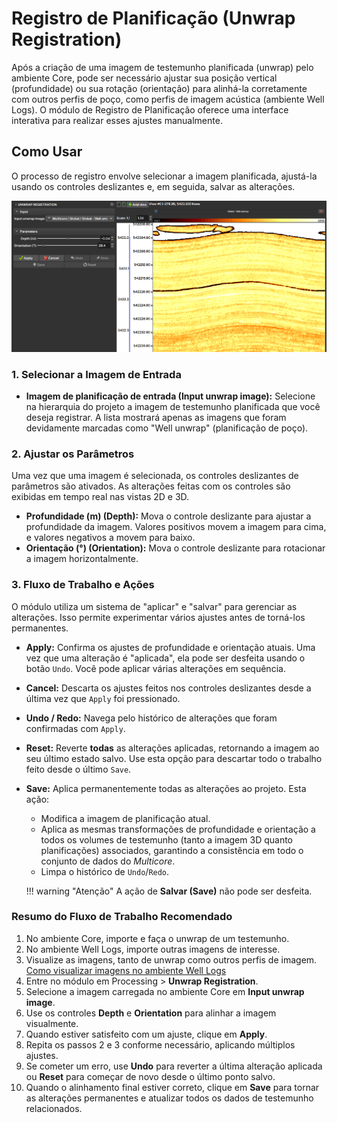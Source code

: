 # Registro de Planificação (Unwrap Registration)

Após a criação de uma imagem de testemunho planificada (unwrap) pelo ambiente Core, pode ser necessário ajustar sua posição vertical (profundidade) ou sua rotação (orientação) para alinhá-la corretamente com outros perfis de poço, como perfis de imagem acústica (ambiente Well Logs). O módulo de Registro de Planificação oferece uma interface interativa para realizar esses ajustes manualmente.

## Como Usar

O processo de registro envolve selecionar a imagem planificada, ajustá-la usando os controles deslizantes e, em seguida, salvar as alterações.

![Interface do Módulo de Registro de Planificação](../assets/images/UnwrapRegistration.png)

### 1. Selecionar a Imagem de Entrada

-   **Imagem de planificação de entrada (Input unwrap image):** Selecione na hierarquia do projeto a imagem de testemunho planificada que você deseja registrar. A lista mostrará apenas as imagens que foram devidamente marcadas como "Well unwrap" (planificação de poço).

### 2. Ajustar os Parâmetros

Uma vez que uma imagem é selecionada, os controles deslizantes de parâmetros são ativados. As alterações feitas com os controles são exibidas em tempo real nas vistas 2D e 3D.

-   **Profundidade (m) (Depth):** Mova o controle deslizante para ajustar a profundidade da imagem. Valores positivos movem a imagem para cima, e valores negativos a movem para baixo.
-   **Orientação (°) (Orientation):** Mova o controle deslizante para rotacionar a imagem horizontalmente.

### 3. Fluxo de Trabalho e Ações

O módulo utiliza um sistema de "aplicar" e "salvar" para gerenciar as alterações. Isso permite experimentar vários ajustes antes de torná-los permanentes.

-   **Apply:** Confirma os ajustes de profundidade e orientação atuais. Uma vez que uma alteração é "aplicada", ela pode ser desfeita usando o botão `Undo`. Você pode aplicar várias alterações em sequência.
-   **Cancel:** Descarta os ajustes feitos nos controles deslizantes desde a última vez que `Apply` foi pressionado.
-   **Undo / Redo:** Navega pelo histórico de alterações que foram confirmadas com `Apply`.
-   **Reset:** Reverte **todas** as alterações aplicadas, retornando a imagem ao seu último estado salvo. Use esta opção para descartar todo o trabalho feito desde o último `Save`.
-   **Save:** Aplica permanentemente todas as alterações ao projeto. Esta ação:
    -   Modifica a imagem de planificação atual.
    -   Aplica as mesmas transformações de profundidade e orientação a todos os volumes de testemunho (tanto a imagem 3D quanto planificações) associados, garantindo a consistência em todo o conjunto de dados do *Multicore*.
    -   Limpa o histórico de `Undo`/`Redo`.

    !!! warning "Atenção"
        A ação de **Salvar (Save)** não pode ser desfeita.

### Resumo do Fluxo de Trabalho Recomendado

1.  No ambiente Core, importe e faça o unwrap de um testemunho.
1.  No ambiente Well Logs, importe outras imagens de interesse.
1.  Visualize as imagens, tanto de unwrap como outros perfis de imagem. [Como visualizar imagens no ambiente Well Logs](./ImageLogIntroduction.md)
1.  Entre no módulo em Processing > **Unwrap Registration**.
1.  Selecione a imagem carregada no ambiente Core em **Input unwrap image**.
1.  Use os controles **Depth** e **Orientation** para alinhar a imagem visualmente.
1.  Quando estiver satisfeito com um ajuste, clique em **Apply**.
1.  Repita os passos 2 e 3 conforme necessário, aplicando múltiplos ajustes.
1.  Se cometer um erro, use **Undo** para reverter a última alteração aplicada ou **Reset** para começar de novo desde o último ponto salvo.
1.  Quando o alinhamento final estiver correto, clique em **Save** para tornar as alterações permanentes e atualizar todos os dados de testemunho relacionados.

